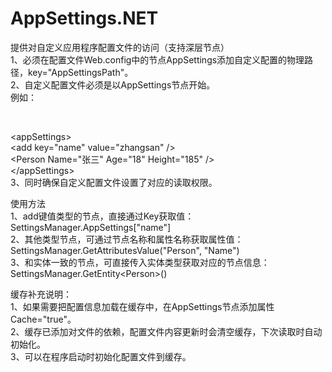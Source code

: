 # AppSettings.NET

提供对自定义应用程序配置文件的访问（支持深层节点）<br />
1、必须在配置文件Web.config中的节点AppSettings添加自定义配置的物理路径，key="AppSettingsPath"。<br />
2、自定义配置文件必须是以AppSettings节点开始。<br />
例如：<br />
<?xml version="1.0"?><br />
\<appSettings\><br />
	\<add key="name" value="zhangsan" /><br />
	\<Person Name="张三" Age="18" Height="185" /><br />
\</appSettings><br />
3、同时确保自定义配置文件设置了对应的读取权限。<br />

使用方法<br />
1、add键值类型的节点，直接通过Key获取值：SettingsManager.AppSettings["name"]<br />
2、其他类型节点，可通过节点名称和属性名称获取属性值：SettingsManager.GetAttributesValue("Person", "Name")<br />
3、和实体一致的节点，可直接传入实体类型获取对应的节点信息：SettingsManager.GetEntity\<Person>()<br />

缓存补充说明：<br />
1、如果需要把配置信息加载在缓存中，在AppSettings节点添加属性Cache="true"。<br />
2、缓存已添加对文件的依赖，配置文件内容更新时会清空缓存，下次读取时自动初始化。<br />
3、可以在程序启动时初始化配置文件到缓存。<br />

